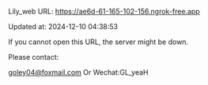 Lily_web URL: https://ae6d-61-165-102-156.ngrok-free.app

Updated at: 2024-12-10 04:38:53

If you cannot open this URL, the server might be down.

Please contact: 

goley04@foxmail.com Or Wechat:GL_yeaH